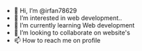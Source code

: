 - 👋 Hi, I’m @irfan78629
- 👀 I’m interested in web development..
- 🌱 I’m currently learning Web development 
- 💞️ I’m looking to collaborate on website's 
- 📫 How to reach me on profile 

<!---
irfan78629/irfan78629 is a ✨ special ✨ repository because its `README.md` (this file) appears on your GitHub profile.
You can click the Preview link to take a look at your changes.
--->
